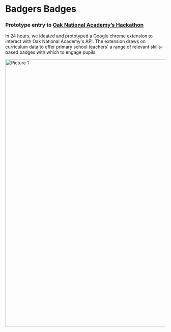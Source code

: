 # Badgers Badges

### Prototype entry to [Oak National Academy’s Hackathon](https://www.thenational.academy/blog/you-re-invited-to-our-hackathon)

In 24 hours, we ideated and prototyped a Google chrome extension to interact with Oak National Academy's API. The extension draws on curriculum data to offer primary school teachers' a range of relevant skills-based badges with which to engage pupils.

<img width="837" alt="Picture 1" src="https://github.com/user-attachments/assets/fae76c01-dc1a-4287-a343-a961a4a97a46" />
